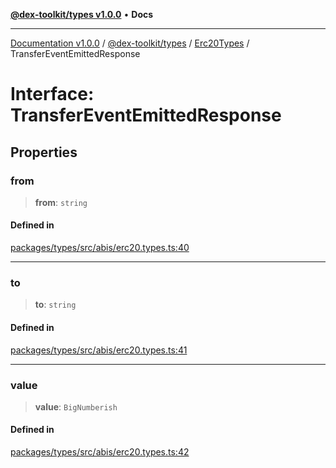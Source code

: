 [**@dex-toolkit/types v1.0.0**](../../../README.md) • **Docs**

***

[Documentation v1.0.0](../../../../../packages.md) / [@dex-toolkit/types](../../../README.md) / [Erc20Types](../README.md) / TransferEventEmittedResponse

# Interface: TransferEventEmittedResponse

## Properties

### from

> **from**: `string`

#### Defined in

[packages/types/src/abis/erc20.types.ts:40](https://github.com/niZmosis/dex-toolkit/blob/3d8b41b44787b30fbea5de3ab4737662ffb61bc8/packages/types/src/abis/erc20.types.ts#L40)

***

### to

> **to**: `string`

#### Defined in

[packages/types/src/abis/erc20.types.ts:41](https://github.com/niZmosis/dex-toolkit/blob/3d8b41b44787b30fbea5de3ab4737662ffb61bc8/packages/types/src/abis/erc20.types.ts#L41)

***

### value

> **value**: `BigNumberish`

#### Defined in

[packages/types/src/abis/erc20.types.ts:42](https://github.com/niZmosis/dex-toolkit/blob/3d8b41b44787b30fbea5de3ab4737662ffb61bc8/packages/types/src/abis/erc20.types.ts#L42)
